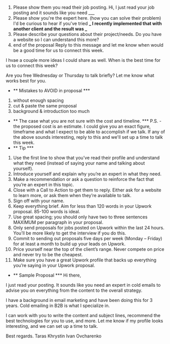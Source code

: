 1. Please show them you read their job posting.
   Hi, I just read your job posting and it sounds like you need \_\_\_
2. Please show you're the expert here. (how you can solve their problem)
   I'd be curious to hear if you've tried **_ I recently implemented that with another client and the result was _**
3. Please describe your questions about their project/needs.
   Do you have a website so I can understand this more?
4. end of the proposal
   Reply to this message and let me know when would be a good time for us to connect this week.

I hvae a couple more ideas I could share as well. When is the best time for us to connect this week?

Are you free Wednesday or Thursday to talk briefly? Let me know what works best for you.

- ** Mistakes to AVOID in proposal \***

1. without enough spacing
2. cut & paste the same proposal
3. background & introduction too much

- ** The case what you are not sure with the cost and timeline. \***
  P.S. - the proposed cost is an estimate. I could give you an exact figure, timeframe and what I expect to be able to accomplish if we talk. If any of the above sounds interesting, reply to this and we'll set up a time to talk this week.
- ** Tip \***

1. Use the first line to show that you’ve read their profile and understand what they need (instead of saying your name and talking about yourself).
2. Introduce yourself and explain why you’re an expert in what they need.
3. Make a recommendation or ask a question to reinforce the fact that you’re an expert in this topic.
4. Close with a Call to Action to get them to reply. Either ask for a website to learn more, or ask them when they’re available to talk.
5. Sign off with your name.
6. Keep everything brief. Aim for less than 120 words in your Upwork proposal. 85-100 words is ideal.
7. Use great spacing; you should only have two to three sentences MAXIMUM per paragraph in your proposal.
8. Only send proposals for jobs posted on Upwork within the last 24 hours. You’ll be more likely to get the interview if you do this.
9. Commit to sending out proposals five days per week (Monday – Friday) for at least a month to build up your leads on Upwork.
10. Price yourself near the top of the client’s range. Never compete on price and never try to be the cheapest.
11. Make sure you have a great Upwork profile that backs up everything you’re saying in your Upwork proposal.

- ** Sample Proposal \***
  Hi there,

I just read your posting. It sounds like you need an expert in cold emails to advise you on everything from the content to the overall strategy.

I have a background in email marketing and have been doing this for 3 years. Cold emailing in B2B is what I specialize in.

I can work with you to write the content and subject lines, recommend the best technologies for you to use, and more. Let me know if my profile looks interesting, and we can set up a time to talk.

Best regards.
Taras Khrystin
Ivan Ovcharenko
